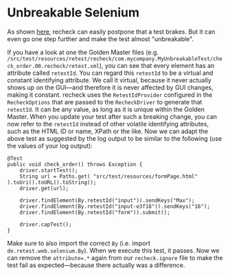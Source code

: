 # Unbreakable Selenium

As shown [here](postpone-test-breakage.md), recheck can easily postpone that a test brakes. But it can even go one step further and make the test almost "unbreakable".

If you have a look at one the Golden Master files (e.g. `/src/test/resources/retest/recheck/com.mycompany.MyUnbreakableTest/check_order.00.recheck/retest.xml`), you can see that every element has an attribute called `retestId`. You can regard this `retestId` to be a virtual and constant identifying attribute. We call it virtual, because it never actually shows up on the GUI—and therefore it is never affected by GUI changes, making it constant. recheck uses the `RetestIdProvider` configured in the `RecheckOptions` that are passed to the `RecheckDriver` to generate that `retestId`. It can be any value, as long as it is unique within the Golden Master. When you update your test after such a breaking change, you can now refer to the `retestId` instead of other volatile identifying attributes, such as the HTML ID or name, XPath or the like.
Now we can adapt the above test as suggested by the log output to be similar to the following (use the values of your log output):

```
@Test
public void check_order() throws Exception {
	driver.startTest();
	String url = Paths.get( "src/test/resources/formPage.html" ).toUri().toURL().toString();
	driver.get(url);

	driver.findElement(By.retestId("input")).sendKeys("Max");
	driver.findElement(By.retestId("input-e3f18")).sendKeys("16");
	driver.findElement(By.retestId("form")).submit();

	driver.capTest();
}
```

Make sure to also import the correct `By` (i.e. import `de.retest.web.selenium.By`). When we execute this test, it passes. Now we can remove the `attribute=.*` again from our `recheck.ignore` file to make the test fail as expected—because there actually was a difference.

